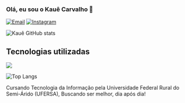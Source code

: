 ### Olá, eu sou o Kauê Carvalho 👋

[![Email](https://img.shields.io/badge/Gmail-D14836?style=for-the-badge&logo=gmail&logoColor=white)](mailto:kauecarvalho2028.com)
[![Instagram](https://img.shields.io/badge/Instagram-E4405F?style=for-the-badge&logo=instagram&logoColor=white)](https://www.instagram.com/kaue_carvalho11)

![Kauê GitHub stats](https://github-readme-stats.vercel.app/api?username=KaueCarvalho11&show_icons=true&theme=dark)

## Tecnologias utilizadas

![](https://img.shields.io/badge/C-00599C?style=for-the-badge&logo=c&logoColor=white)

![Top Langs](https://github-readme-stats.vercel.app/api/top-langs/?username=KaueCarvalho11&layout=compact&theme=dark)

Cursando Tecnologia da Informação pela Universidade Federal Rural do Semi-Árido (UFERSA), Buscando ser melhor, dia após dia! 
